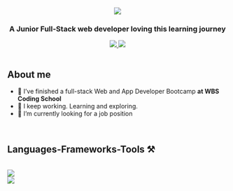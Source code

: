 <h1 align="center"> <img src="https://readme-typing-svg.herokuapp.com?font=Fira+Code&size=30&duration=3000&pause=1000&center=true&repeat=false&random=false&width=435&lines=Hi+there!%F0%9F%91%8B;I'm+Ruth+Cu%C3%A9llar"> </h1>

<h3 align="center">A Junior Full-Stack web developer loving this learning journey</h3>

<div align="center" > 
  <a href="mailto:ruthcllp@gmail.com">
    <img src="https://img.shields.io/badge/Gmail-333333?style=for-the-badge&logo=gmail&logoColor=red" />
  </a>
  <a href="r" target="_blank">
    <img src="https://img.shields.io/badge/LinkedIn-0077B5?style=for-the-badge&logo=linkedin&logoColor=white" target="_blank" />
  </a> <span></span>
 <!-- <a href="www.linkedin.com/in/ruth-cuéllar" target="_blank">
     <img src="https://img.shields.io/badge/Portfolio-FF5722?style=for-the-badge&logo=todoist&logoColor=white" target="_blank" /> 
  </a>
  -->
</div>
<br>

 <h2 > About me </h2>
 
- 🌱 I’ve finished a full-stack Web and App Developer Bootcamp **at WBS Coding School**
- 🔭 I keep working. Learning and exploring. 
- 🤝 I’m currently looking for a job position 
</div>
<br>



 <h2 > Languages-Frameworks-Tools ⚒️</h2>
<br/>
<div >
    <img src="https://skillicons.dev/icons?i=javascript,react,html,css,figma,git" />
  <br>
    <img src="https://skillicons.dev/icons?i=nodejs,express,mongodb,bootstrap,tailwind" /><br>
</div>

<br/>
